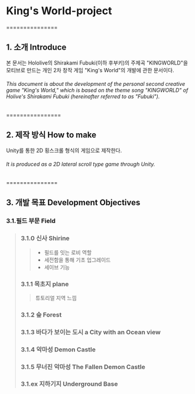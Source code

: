 # King's World-project
===============
## 1. 소개 Introduce
 본 문서는 Hololive의 Shirakami Fubuki(이하 후부키)의 주제곡 "KINGWORLD"을 모티브로 만드는 개인 2차 창작 게임 "King's World"의 개발에 관한 문서이다.
###### This document is about the development of the personal second creative game "King's World," which is based on the theme song "KINGWORLD" of Holive's Shirakami Fubuki (hereinafter referred to as "Fubuki").
================
## 2. 제작 방식 How to make
 Unity를 통한 2D 횡스크롤 형식의 게임으로 제작한다.
 ###### It is produced as a 2D lateral scroll type game through Unity.
===============
## 3. 개발 목표 Development Objectives
### 3.1.필드 부문 Field
>### 3.1.0 신사 Shirine
>> * 필드를 잇는 로비 역할
>> * 세전함을 통해 기초 업그레이드
>> * 세이브 기능
>### 3.1.1 목초지 plane
>> 튜토리얼 지역 느낌
>### 3.1.2 숲 Forest
>> 
>### 3.1.3 바다가 보이는 도시 a City with an Ocean view
>### 3.1.4 악마성 Demon Castle
>### 3.1.5 무너진 악마성 The Fallen Demon Castle
>### 3.1.ex 지하기지 Underground Base